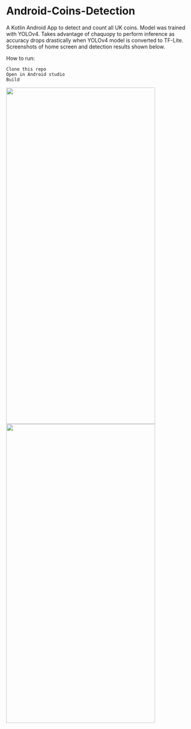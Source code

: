 # Android-Coins-Detection

A Kotlin Android App to detect and count all UK coins. Model was trained with YOLOv4. Takes advantage of chaquopy to perform inference as accuracy drops drastically when YOLOv4 model is converted to TF-Lite. Screenshots of home screen and detection results shown below. 

How to run:
```
Clone this repo 
Open in Android studio
Build
```

<img src="https://ams02pap001files.storage.live.com/y4mtpVf63we270G7FRNUigseE0TdNbTuEUnaorF882GVPWAs6vf0gjGN9xjNzfNQeC8Vf_Yc6ZUvRBUFI326rzPY3E0htLOz9ZUgW9W5_k0RbgKcatHjdZmoUuHRF5PEu764UsAnM1nLQ27ugBt17jtZXwzhPHyawZyx72T-p8A0q055hJ5z9EWcRUrqs4ikpns?width=1080&height=2400&cropmode=none" width="400" height="900" /> <img src="https://ams02pap001files.storage.live.com/y4mCxgOrhnb9NXg4hkdBgRAfmlH9v-GCd_vs4xWLrJOJZsnX3q8hzqz9aY_McohSaCsg06iU6M8cE_GPDk4SDJ4vajAnG8jVK8HHW82A8Z6pYUhcsXViHbl3yCUCLUMUi2ohcMvEp84rWkiW4TRsagPRHhoLirgmWenGCPGfFs2hIK0MaTxWQOwOlq92JwtFgTA?width=1080&height=2400&cropmode=none" width="400" height="800" />






